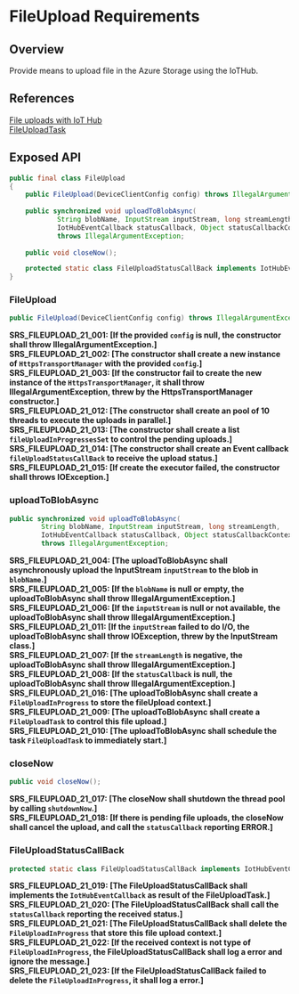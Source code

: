 # FileUpload Requirements

## Overview

Provide means to upload file in the Azure Storage using the IoTHub.

## References

[File uploads with IoT Hub](https://docs.microsoft.com/en-us/azure/iot-hub/iot-hub-devguide-file-upload)  
[FileUploadTask](./FileUploadTask.md)

## Exposed API

```java
public final class FileUpload
{
    public FileUpload(DeviceClientConfig config) throws IllegalArgumentException;
    
    public synchronized void uploadToBlobAsync(
            String blobName, InputStream inputStream, long streamLength,
            IotHubEventCallback statusCallback, Object statusCallbackContext)
            throws IllegalArgumentException;    
    
    public void closeNow();

    protected static class FileUploadStatusCallBack implements IotHubEventCallback {};   
}
```


### FileUpload
```java
public FileUpload(DeviceClientConfig config) throws IllegalArgumentException;
```
**SRS_FILEUPLOAD_21_001: [**If the provided `config` is null, the constructor shall throw IllegalArgumentException.**]**  
**SRS_FILEUPLOAD_21_002: [**The constructor shall create a new instance of `HttpsTransportManager` with the provided `config`.**]**  
**SRS_FILEUPLOAD_21_003: [**If the constructor fail to create the new instance of the `HttpsTransportManager`, it shall throw IllegalArgumentException, threw by the HttpsTransportManager constructor.**]**  
**SRS_FILEUPLOAD_21_012: [**The constructor shall create an pool of 10 threads to execute the uploads in parallel.**]**  
**SRS_FILEUPLOAD_21_013: [**The constructor shall create a list `fileUploadInProgressesSet` to control the pending uploads.**]**  
**SRS_FILEUPLOAD_21_014: [**The constructor shall create an Event callback `fileUploadStatusCallBack` to receive the upload status.**]**  
**SRS_FILEUPLOAD_21_015: [**If create the executor failed, the constructor shall throws IOException.**]**  

 
### uploadToBlobAsync
```java
public synchronized void uploadToBlobAsync(
        String blobName, InputStream inputStream, long streamLength,
        IotHubEventCallback statusCallback, Object statusCallbackContext)
        throws IllegalArgumentException;
```
**SRS_FILEUPLOAD_21_004: [**The uploadToBlobAsync shall asynchronously upload the InputStream `inputStream` to the blob in `blobName`.**]**  
**SRS_FILEUPLOAD_21_005: [**If the `blobName` is null or empty, the uploadToBlobAsync shall throw IllegalArgumentException.**]**  
**SRS_FILEUPLOAD_21_006: [**If the `inputStream` is null or not available, the uploadToBlobAsync shall throw IllegalArgumentException.**]**  
**SRS_FILEUPLOAD_21_011: [**If the `inputStream` failed to do I/O, the uploadToBlobAsync shall throw IOException, threw by the InputStream class.**]**  
**SRS_FILEUPLOAD_21_007: [**If the `streamLength` is negative, the uploadToBlobAsync shall throw IllegalArgumentException.**]**  
**SRS_FILEUPLOAD_21_008: [**If the `statusCallback` is null, the uploadToBlobAsync shall throw IllegalArgumentException.**]**  
**SRS_FILEUPLOAD_21_016: [**The uploadToBlobAsync shall create a `FileUploadInProgress` to store the fileUpload context.**]**  
**SRS_FILEUPLOAD_21_009: [**The uploadToBlobAsync shall create a `FileUploadTask` to control this file upload.**]**  
**SRS_FILEUPLOAD_21_010: [**The uploadToBlobAsync shall schedule the task `FileUploadTask` to immediately start.**]**  

### closeNow
```java
public void closeNow();
```
**SRS_FILEUPLOAD_21_017: [**The closeNow shall shutdown the thread pool by calling `shutdownNow`.**]**  
**SRS_FILEUPLOAD_21_018: [**If there is pending file uploads, the closeNow shall cancel the upload, and call the `statusCallback` reporting ERROR.**]**  

### FileUploadStatusCallBack
```java
protected static class FileUploadStatusCallBack implements IotHubEventCallback {};   
```
**SRS_FILEUPLOAD_21_019: [**The FileUploadStatusCallBack shall implements the `IotHubEventCallback` as result of the FileUploadTask.**]**  
**SRS_FILEUPLOAD_21_020: [**The FileUploadStatusCallBack shall call the `statusCallback` reporting the received status.**]**  
**SRS_FILEUPLOAD_21_021: [**The FileUploadStatusCallBack shall delete the `FileUploadInProgress` that store this file upload context.**]**  
**SRS_FILEUPLOAD_21_022: [**If the received context is not type of `FileUploadInProgress`, the FileUploadStatusCallBack shall log a error and ignore the message.**]**  
**SRS_FILEUPLOAD_21_023: [**If the FileUploadStatusCallBack failed to delete the `FileUploadInProgress`, it shall log a error.**]**  
